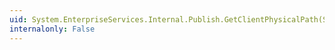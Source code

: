```yaml
---
uid: System.EnterpriseServices.Internal.Publish.GetClientPhysicalPath(System.Boolean)
internalonly: False
---
```

